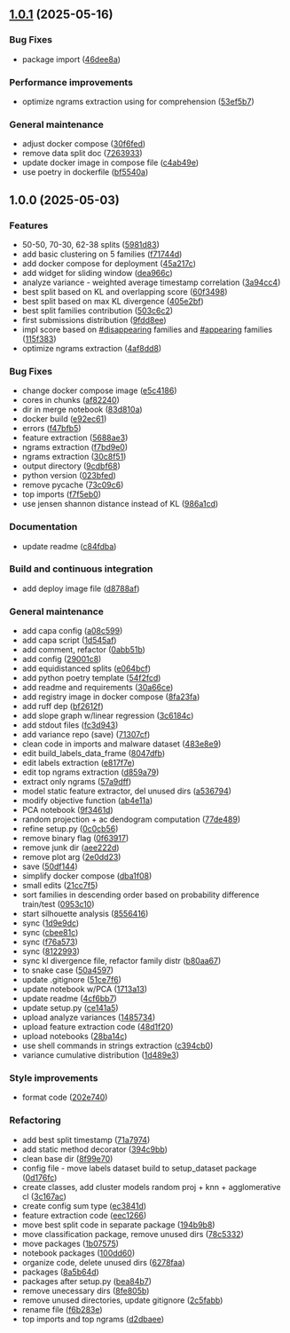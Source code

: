 ## [1.0.1](https://github.com/Malware-Concept-Drift-Detection/dts-features-extraction/compare/1.0.0...1.0.1) (2025-05-16)

### Bug Fixes

* package import ([46dee8a](https://github.com/Malware-Concept-Drift-Detection/dts-features-extraction/commit/46dee8adc87b3ebe0df2bbe829e436e6cef0dab2))

### Performance improvements

* optimize ngrams extraction using for comprehension ([53ef5b7](https://github.com/Malware-Concept-Drift-Detection/dts-features-extraction/commit/53ef5b7b570193bf580458eedd5aa63b9f2edea7))

### General maintenance

* adjust docker compose ([30f6fed](https://github.com/Malware-Concept-Drift-Detection/dts-features-extraction/commit/30f6fed80ce31591e59e426f9d71ad4b534193ca))
* remove data split doc ([7263933](https://github.com/Malware-Concept-Drift-Detection/dts-features-extraction/commit/7263933333bd17933eec36ad1a0bb8ea5ec219d7))
* update docker image in compose file ([c4ab49e](https://github.com/Malware-Concept-Drift-Detection/dts-features-extraction/commit/c4ab49edfc2061579a62660cf1c10fd6e7b5de25))
* use poetry in dockerfile ([bf5540a](https://github.com/Malware-Concept-Drift-Detection/dts-features-extraction/commit/bf5540a81925615448a52f713d0922d9e493a4c8))

## 1.0.0 (2025-05-03)

### Features

* 50-50, 70-30, 62-38 splits ([5981d83](https://github.com/Malware-Concept-Drift-Detection/dts-features-extraction/commit/5981d83367026d47192aa9d5833f3e41fc4ec5e2))
* add basic clustering on 5 families ([f71744d](https://github.com/Malware-Concept-Drift-Detection/dts-features-extraction/commit/f71744deb4012ce66e7a001d560caf36b8102fd1))
* add docker compose for deployment ([45a217c](https://github.com/Malware-Concept-Drift-Detection/dts-features-extraction/commit/45a217c5c93ea981f342f393c16793664e014497))
* add widget for sliding window ([dea966c](https://github.com/Malware-Concept-Drift-Detection/dts-features-extraction/commit/dea966c2eecd0f9c9fe46a5a62dcbd0e798b44bb))
* analyze variance - weighted average timestamp correlation ([3a94cc4](https://github.com/Malware-Concept-Drift-Detection/dts-features-extraction/commit/3a94cc42141b7999aea687b4a10171cdcf60b9e0))
* best split based on KL and overlapping score ([60f3498](https://github.com/Malware-Concept-Drift-Detection/dts-features-extraction/commit/60f349847156fc0a207d421b6df9f82d1a00483b))
* best split based on max KL divergence ([405e2bf](https://github.com/Malware-Concept-Drift-Detection/dts-features-extraction/commit/405e2bfb271040b999ba0414af6b96a81128fc32))
* best split families contribution ([503c6c2](https://github.com/Malware-Concept-Drift-Detection/dts-features-extraction/commit/503c6c2df6f950b9e6c9009cba19a98389834dda))
* first submissions distribution ([9fdd8ee](https://github.com/Malware-Concept-Drift-Detection/dts-features-extraction/commit/9fdd8ee993b6dffa2297281c73fc9dffb1ed0003))
* impl score based on [#disappearing](https://github.com/Malware-Concept-Drift-Detection/dts-features-extraction/issues/disappearing) families and [#appearing](https://github.com/Malware-Concept-Drift-Detection/dts-features-extraction/issues/appearing) families ([115f383](https://github.com/Malware-Concept-Drift-Detection/dts-features-extraction/commit/115f38322850aac2c467b471d2d43309735531ab))
* optimize ngrams extraction ([4af8dd8](https://github.com/Malware-Concept-Drift-Detection/dts-features-extraction/commit/4af8dd8292749b3e95a64037b098a4b9fa96a2bd))

### Bug Fixes

* change docker compose image ([e5c4186](https://github.com/Malware-Concept-Drift-Detection/dts-features-extraction/commit/e5c41869d968bdb542d980e16242fe2fd9c44e12))
* cores in chunks ([af82240](https://github.com/Malware-Concept-Drift-Detection/dts-features-extraction/commit/af8224040ce6de2dafe8ed1e9c7a4b9ef69cc401))
* dir in merge notebook ([83d810a](https://github.com/Malware-Concept-Drift-Detection/dts-features-extraction/commit/83d810a5d04db99519dd53cfb7b4e860e0e699e6))
* docker build ([e92ec61](https://github.com/Malware-Concept-Drift-Detection/dts-features-extraction/commit/e92ec61df20ec2d18423051f494f74922e492789))
* errors ([f47bfb5](https://github.com/Malware-Concept-Drift-Detection/dts-features-extraction/commit/f47bfb5517a29a7703a8d5f3027c4e10ce6acdb5))
* feature extraction ([5688ae3](https://github.com/Malware-Concept-Drift-Detection/dts-features-extraction/commit/5688ae331587c4f4094ee37c96651dbaa914860f))
* ngrams extraction ([f7bd9e0](https://github.com/Malware-Concept-Drift-Detection/dts-features-extraction/commit/f7bd9e0525fd961e436dfaed05f0f12f64d80beb))
* ngrams extraction ([30c8f51](https://github.com/Malware-Concept-Drift-Detection/dts-features-extraction/commit/30c8f511eecf93ae67393cb0a4539c2adcc34154))
* output directory ([9cdbf68](https://github.com/Malware-Concept-Drift-Detection/dts-features-extraction/commit/9cdbf68c65a5f682834f54f543e2241ea23f36f7))
* python version ([023bfed](https://github.com/Malware-Concept-Drift-Detection/dts-features-extraction/commit/023bfed46a4dbce7be85c9b444fba9a753afbc91))
* remove pycache ([73c09c6](https://github.com/Malware-Concept-Drift-Detection/dts-features-extraction/commit/73c09c60dffdb9a7323f5685b53cfffc2056d8d1))
* top imports ([f7f5eb0](https://github.com/Malware-Concept-Drift-Detection/dts-features-extraction/commit/f7f5eb03b0ed306a77945be6cf20cc09b6425103))
* use jensen shannon distance instead of KL ([986a1cd](https://github.com/Malware-Concept-Drift-Detection/dts-features-extraction/commit/986a1cdf22c0851e4ad5f05c35b2f04d14330511))

### Documentation

* update readme ([c84fdba](https://github.com/Malware-Concept-Drift-Detection/dts-features-extraction/commit/c84fdba52dd9e1a40c3a092c5e83b0de074ed11a))

### Build and continuous integration

* add deploy image file ([d8788af](https://github.com/Malware-Concept-Drift-Detection/dts-features-extraction/commit/d8788af130ca2e069016bb920b3351f17379c060))

### General maintenance

* add capa config ([a08c599](https://github.com/Malware-Concept-Drift-Detection/dts-features-extraction/commit/a08c599594b92c4c1cffa7de4b410d828392abae))
* add capa script ([1d545af](https://github.com/Malware-Concept-Drift-Detection/dts-features-extraction/commit/1d545afce7d79bdbed6e37d8c4984818804abed8))
* add comment, refactor ([0abb51b](https://github.com/Malware-Concept-Drift-Detection/dts-features-extraction/commit/0abb51b7fd95d18b173c6a0373119659a9479dc2))
* add config ([29001c8](https://github.com/Malware-Concept-Drift-Detection/dts-features-extraction/commit/29001c83b065a30ccd2329a7755d2a72e780f787))
* add equidistanced splits ([e064bcf](https://github.com/Malware-Concept-Drift-Detection/dts-features-extraction/commit/e064bcf8a7e3f0b0fd5cf32e1a663bf9ae82d66e))
* add python poetry template ([54f2fcd](https://github.com/Malware-Concept-Drift-Detection/dts-features-extraction/commit/54f2fcd755d3cb84d0150edc42f70f88471d7866))
* add readme and requirements ([30a66ce](https://github.com/Malware-Concept-Drift-Detection/dts-features-extraction/commit/30a66ce446482ee68de948126ab429ec542cbf09))
* add registry image in docker compose ([8fa23fa](https://github.com/Malware-Concept-Drift-Detection/dts-features-extraction/commit/8fa23fa3b3e8a30f37d85a445c9a7c9fb4048095))
* add ruff dep ([bf2612f](https://github.com/Malware-Concept-Drift-Detection/dts-features-extraction/commit/bf2612f2c9c44cc5620e0f78616be3c28fefc06b))
* add slope graph w/linear regression ([3c6184c](https://github.com/Malware-Concept-Drift-Detection/dts-features-extraction/commit/3c6184c957a018f5b3d147d2de5bbf5eb7998065))
* add stdout files ([fc3d943](https://github.com/Malware-Concept-Drift-Detection/dts-features-extraction/commit/fc3d94319ce5f624999629532d6e9582c3f2d67a))
* add variance repo (save) ([71307cf](https://github.com/Malware-Concept-Drift-Detection/dts-features-extraction/commit/71307cf2f09b8710ccb13ff6299da01c1e0182e5))
* clean code in imports and malware dataset ([483e8e9](https://github.com/Malware-Concept-Drift-Detection/dts-features-extraction/commit/483e8e99ead74845d70eab8910c8b00f9d8fbc77))
* edit build_labels_data_frame ([8047dfb](https://github.com/Malware-Concept-Drift-Detection/dts-features-extraction/commit/8047dfb4afb58332b8058d827c926ea407e8c514))
* edit labels extraction ([e817f7e](https://github.com/Malware-Concept-Drift-Detection/dts-features-extraction/commit/e817f7e02de6ea5b117d912ad8c04f33909a8893))
* edit top ngrams extraction ([d859a79](https://github.com/Malware-Concept-Drift-Detection/dts-features-extraction/commit/d859a79d746f14bc7ac028153cb9360d75f96b8a))
* extract only ngrams ([57a9dff](https://github.com/Malware-Concept-Drift-Detection/dts-features-extraction/commit/57a9dffabd4f64adf43dc19d93be8058d539cac0))
* model static feature extractor, del unused dirs ([a536794](https://github.com/Malware-Concept-Drift-Detection/dts-features-extraction/commit/a5367943479b75b535ae6617f9ae95a08ec68cfd))
* modify objective function ([ab4e11a](https://github.com/Malware-Concept-Drift-Detection/dts-features-extraction/commit/ab4e11a3cb655bac2a534dfe93a69fd9e1fc3ac5))
* PCA notebook ([9f3461d](https://github.com/Malware-Concept-Drift-Detection/dts-features-extraction/commit/9f3461d27816f0934740b95b21d79fdc3abe7142))
* random projection + ac dendogram computation ([77de489](https://github.com/Malware-Concept-Drift-Detection/dts-features-extraction/commit/77de489285c3e6b8c7fc884ccd109134ead533d4))
* refine setup.py ([0c0cb56](https://github.com/Malware-Concept-Drift-Detection/dts-features-extraction/commit/0c0cb56c8de5f2ea614f09410a30f011a58af808))
* remove binary flag ([0f63917](https://github.com/Malware-Concept-Drift-Detection/dts-features-extraction/commit/0f63917cafbafcc274c80d149f0cd8faa72538f2))
* remove junk dir ([aee222d](https://github.com/Malware-Concept-Drift-Detection/dts-features-extraction/commit/aee222ddcc950bbddbc088aed1fa7b665ab6f5f4))
* remove plot arg ([2e0dd23](https://github.com/Malware-Concept-Drift-Detection/dts-features-extraction/commit/2e0dd23cf52adf1ba2433c958cc8b7b295529772))
* save ([50df144](https://github.com/Malware-Concept-Drift-Detection/dts-features-extraction/commit/50df1441d3b05f3cf2231e40043d44e21e638209))
* simplify docker compose ([dba1f08](https://github.com/Malware-Concept-Drift-Detection/dts-features-extraction/commit/dba1f08252d1550fd11c72efffc1c86c5fcb6322))
* small edits ([21cc7f5](https://github.com/Malware-Concept-Drift-Detection/dts-features-extraction/commit/21cc7f5d9c6b09c4d46df53cbe2816461235bd63))
* sort families in descending order based on probability difference train/test ([0953c10](https://github.com/Malware-Concept-Drift-Detection/dts-features-extraction/commit/0953c103196f03e28034dcf88e0a1d065d306159))
* start silhouette analysis ([8556416](https://github.com/Malware-Concept-Drift-Detection/dts-features-extraction/commit/8556416bb443e9a820bb7202528f25d888d7edc3))
* sync ([1d9e9dc](https://github.com/Malware-Concept-Drift-Detection/dts-features-extraction/commit/1d9e9dc08efd3f4720abef7943a6813fb8cb5b0f))
* sync ([cbee81c](https://github.com/Malware-Concept-Drift-Detection/dts-features-extraction/commit/cbee81c834153b30ec4e2a19439197a4daa05b1b))
* sync ([f76a573](https://github.com/Malware-Concept-Drift-Detection/dts-features-extraction/commit/f76a57322b573f022b86322733d90ba6f1731a76))
* sync ([8122993](https://github.com/Malware-Concept-Drift-Detection/dts-features-extraction/commit/81229933e51fe3b81c1d1d024413c45c3747f30f))
* sync kl divergence file, refactor family distr ([b80aa67](https://github.com/Malware-Concept-Drift-Detection/dts-features-extraction/commit/b80aa671eb9f79df6fed96b174257edcb32509c0))
* to snake case ([50a4597](https://github.com/Malware-Concept-Drift-Detection/dts-features-extraction/commit/50a4597f5b37d152730db16daaa0fb1a2f4b9a1f))
* update .gitignore ([51ce7f6](https://github.com/Malware-Concept-Drift-Detection/dts-features-extraction/commit/51ce7f6b37f388fb48bf13743d7c5efc6124e3dd))
* update notebook w/PCA ([1713a13](https://github.com/Malware-Concept-Drift-Detection/dts-features-extraction/commit/1713a138c807b12e6ec5c7b104f9d8a5983f3a2e))
* update readme ([4cf6bb7](https://github.com/Malware-Concept-Drift-Detection/dts-features-extraction/commit/4cf6bb74319b9efa0ec0b4d031f5aae769558dff))
* update setup.py ([ce141a5](https://github.com/Malware-Concept-Drift-Detection/dts-features-extraction/commit/ce141a5920dd5b53bdd85517f6662725bcf2b081))
* upload analyze variances ([1485734](https://github.com/Malware-Concept-Drift-Detection/dts-features-extraction/commit/14857348411856170999fffcb1c50a048999647b))
* upload feature extraction code ([48d1f20](https://github.com/Malware-Concept-Drift-Detection/dts-features-extraction/commit/48d1f203c11697580affed365486c157f5715468))
* upload notebooks ([28ba14c](https://github.com/Malware-Concept-Drift-Detection/dts-features-extraction/commit/28ba14c585b54479a2ffd1b614a22c53ec250a40))
* use shell commands in strings extraction ([c394cb0](https://github.com/Malware-Concept-Drift-Detection/dts-features-extraction/commit/c394cb09abe3494b4a8bc1b4aab4812be5649ff2))
* variance cumulative distribution ([1d489e3](https://github.com/Malware-Concept-Drift-Detection/dts-features-extraction/commit/1d489e3ae81519dbc329c86d3dd36c0039b3d18f))

### Style improvements

* format code ([202e740](https://github.com/Malware-Concept-Drift-Detection/dts-features-extraction/commit/202e740227dfe4b38decc0d4a8f3eaa72f314b34))

### Refactoring

* add best split timestamp ([71a7974](https://github.com/Malware-Concept-Drift-Detection/dts-features-extraction/commit/71a7974c717d639bd69620b22d062244c25aef33))
* add static method decorator ([394c9bb](https://github.com/Malware-Concept-Drift-Detection/dts-features-extraction/commit/394c9bb5292b35f1c73484cf9ddd76e7393baf12))
* clean base dir ([8f99e70](https://github.com/Malware-Concept-Drift-Detection/dts-features-extraction/commit/8f99e707f254ee3ce1b97d41765137463731443a))
* config file - move labels dataset build to setup_dataset package ([0d176fc](https://github.com/Malware-Concept-Drift-Detection/dts-features-extraction/commit/0d176fcefc8e684de7a3e3f86d3a45f7b15f486d))
* create classes, add cluster models random proj + knn + agglomerative cl ([3c167ac](https://github.com/Malware-Concept-Drift-Detection/dts-features-extraction/commit/3c167ac64e8b642a359d7f3dbab76d83ff9a2cf2))
* create config sum type ([ec3841d](https://github.com/Malware-Concept-Drift-Detection/dts-features-extraction/commit/ec3841de7fbadc5436f6b773359adebf0485bffe))
* feature extraction code ([eec1266](https://github.com/Malware-Concept-Drift-Detection/dts-features-extraction/commit/eec126651eadc08e788324ca30c0b465ab9ce72b))
* move best split code in separate package ([194b9b8](https://github.com/Malware-Concept-Drift-Detection/dts-features-extraction/commit/194b9b8c25185458aa604a35e94ae60d354d5329))
* move classification package, remove unused dirs ([78c5332](https://github.com/Malware-Concept-Drift-Detection/dts-features-extraction/commit/78c53326729148c59621aae14e077d11aea5707e))
* move packages ([1b07575](https://github.com/Malware-Concept-Drift-Detection/dts-features-extraction/commit/1b075757bed60b19f1671d8e72f01a8a2d9ac42a))
* notebook packages ([100dd60](https://github.com/Malware-Concept-Drift-Detection/dts-features-extraction/commit/100dd60e23e1082b600d5b93ee81e44f6fd6054a))
* organize code, delete unused dirs ([6278faa](https://github.com/Malware-Concept-Drift-Detection/dts-features-extraction/commit/6278faadc28794d65d36152f7aba3abd7660b2d8))
* packages ([8a5b64d](https://github.com/Malware-Concept-Drift-Detection/dts-features-extraction/commit/8a5b64d1164d9b951d2a80388c52314170c6a355))
* packages after setup.py ([bea84b7](https://github.com/Malware-Concept-Drift-Detection/dts-features-extraction/commit/bea84b7d0f682f52ea7004c0e9f76cd5d3bc93d5))
* remove unecessary dirs ([8fe805b](https://github.com/Malware-Concept-Drift-Detection/dts-features-extraction/commit/8fe805b3e44e34d34852a0b7277b850169cf9c1e))
* remove unused directories, update gitignore ([2c5fabb](https://github.com/Malware-Concept-Drift-Detection/dts-features-extraction/commit/2c5fabb48bffcbce45c6c588c19718d1ab19ec3a))
* rename file ([f6b283e](https://github.com/Malware-Concept-Drift-Detection/dts-features-extraction/commit/f6b283e0a3dcbecfc0cf5a42ee2485257322c254))
* top imports and top ngrams ([d2dbaee](https://github.com/Malware-Concept-Drift-Detection/dts-features-extraction/commit/d2dbaee57fa80d19a9edcdf3809d9e2f51979fec))

